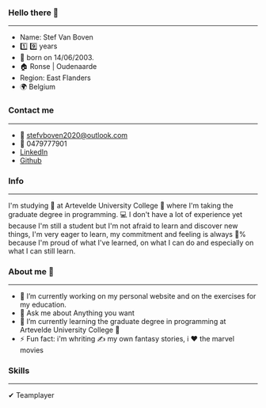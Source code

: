 ### Hello there 👋
-------------------------------------------------------

- Name: Stef Van Boven
- :one: :nine: years
- 🎂 born on 14/06/2003.
- 🏠 Ronse | Oudenaarde
- Region: East Flanders
- 🌍 Belgium

### Contact me
-------------------------------------------------------

- 📧 [stefvboven2020@outlook.com](mailto:stefvboven2020@outlook.com) 
- 📱 0479777901
- [LinkedIn](https://www.linkedin.com/in/stef-van-boven/)
- [Github](https://github.com/pgm-stefvanboven)

### Info
-------------------------------------------------------

I'm studying :book: at Artevelde University College :school: where I'm taking the graduate degree in programming. :computer: I don't have a lot of experience yet because I'm still a student but I'm not afraid to learn and discover new things, I'm very eager to learn, my commitment and feeling is always :100:% because I'm proud of what I've learned, on what I can do and especially on what I can still learn.

### About me :boy:
-------------------------------------------------------

- 🔭 I’m currently working on my personal website and on the exercises for my education.
- 💬 Ask me about Anything you want
- 🌱 I’m currently learning the graduate degree in programming at Artevelde University College :school:
- ⚡ Fun fact: i'm whriting :writing_hand: my own fantasy stories, i :heart: the marvel movies

### Skills
-------------------------------------------------------

✔ Teamplayer
